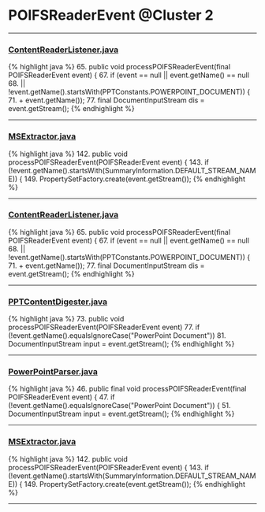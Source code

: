 # POIFSReaderEvent @Cluster 2

***

### [ContentReaderListener.java](https://searchcode.com/codesearch/view/48925118/)
{% highlight java %}
65. public void processPOIFSReaderEvent(final POIFSReaderEvent event) {
67.   if (event == null || event.getName() == null
68.       || !event.getName().startsWith(PPTConstants.POWERPOINT_DOCUMENT)) {
71.                + event.getName());
77.     final DocumentInputStream dis = event.getStream();
{% endhighlight %}

***

### [MSExtractor.java](https://searchcode.com/codesearch/view/48925180/)
{% highlight java %}
142. public void processPOIFSReaderEvent(POIFSReaderEvent event) {
143.   if (!event.getName().startsWith(SummaryInformation.DEFAULT_STREAM_NAME)) {
149.                               PropertySetFactory.create(event.getStream());
{% endhighlight %}

***

### [ContentReaderListener.java](https://searchcode.com/codesearch/view/138791632/)
{% highlight java %}
65. public void processPOIFSReaderEvent(final POIFSReaderEvent event) {
67.   if (event == null || event.getName() == null
68.       || !event.getName().startsWith(PPTConstants.POWERPOINT_DOCUMENT)) {
71.                + event.getName());
77.     final DocumentInputStream dis = event.getStream();
{% endhighlight %}

***

### [PPTContentDigester.java](https://searchcode.com/codesearch/view/129866876/)
{% highlight java %}
73. public void processPOIFSReaderEvent(POIFSReaderEvent event)
77.     if (!event.getName().equalsIgnoreCase("PowerPoint Document"))
81.     DocumentInputStream input = event.getStream();
{% endhighlight %}

***

### [PowerPointParser.java](https://searchcode.com/codesearch/view/7760072/)
{% highlight java %}
46. public final void processPOIFSReaderEvent(final POIFSReaderEvent event) {
47.   if (!event.getName().equalsIgnoreCase("PowerPoint Document")) {
51.     DocumentInputStream input = event.getStream();
{% endhighlight %}

***

### [MSExtractor.java](https://searchcode.com/codesearch/view/138790528/)
{% highlight java %}
142. public void processPOIFSReaderEvent(POIFSReaderEvent event) {
143.   if (!event.getName().startsWith(SummaryInformation.DEFAULT_STREAM_NAME)) {
149.                               PropertySetFactory.create(event.getStream());
{% endhighlight %}

***

